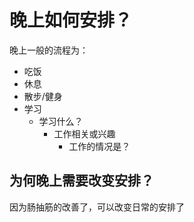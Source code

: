 # 晚上如何安排？

晚上一般的流程为：

- 吃饭
- 休息
- 散步/健身
- 学习
  - 学习什么？
    - 工作相关或兴趣
      - 工作的情况是？

## 为何晚上需要改变安排？

因为肠抽筋的改善了，可以改变日常的安排了

